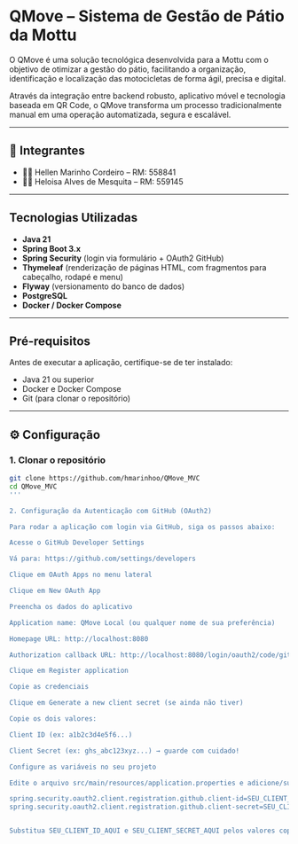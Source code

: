 # QMove – Sistema de Gestão de Pátio da Mottu

O QMove é uma solução tecnológica desenvolvida para a Mottu com o objetivo de otimizar a gestão do pátio, facilitando a organização, identificação e localização das motocicletas de forma ágil, precisa e digital.

Através da integração entre backend robusto, aplicativo móvel e tecnologia baseada em QR Code, o QMove transforma um processo tradicionalmente manual em uma operação automatizada, segura e escalável.

---

## 👥 Integrantes

- 👩‍💻 Hellen Marinho Cordeiro – RM: 558841  
- 👩‍💻 Heloisa Alves de Mesquita – RM: 559145

---

## Tecnologias Utilizadas

- **Java 21**  
- **Spring Boot 3.x**  
- **Spring Security** (login via formulário + OAuth2 GitHub)  
- **Thymeleaf** (renderização de páginas HTML, com fragmentos para cabeçalho, rodapé e menu)  
- **Flyway** (versionamento do banco de dados)  
- **PostgreSQL**  
- **Docker / Docker Compose**  

---

## Pré-requisitos

Antes de executar a aplicação, certifique-se de ter instalado:

- Java 21 ou superior  
- Docker e Docker Compose  
- Git (para clonar o repositório)  

---

## ⚙️ Configuração

### 1. Clonar o repositório

```bash
git clone https://github.com/hmarinhoo/QMove_MVC
cd QMove_MVC
'''

2. Configuração da Autenticação com GitHub (OAuth2)

Para rodar a aplicação com login via GitHub, siga os passos abaixo:

Acesse o GitHub Developer Settings

Vá para: https://github.com/settings/developers

Clique em OAuth Apps no menu lateral

Clique em New OAuth App

Preencha os dados do aplicativo

Application name: QMove Local (ou qualquer nome de sua preferência)

Homepage URL: http://localhost:8080

Authorization callback URL: http://localhost:8080/login/oauth2/code/github

Clique em Register application

Copie as credenciais

Clique em Generate a new client secret (se ainda não tiver)

Copie os dois valores:

Client ID (ex: a1b2c3d4e5f6...)

Client Secret (ex: ghs_abc123xyz...) → guarde com cuidado!

Configure as variáveis no seu projeto

Edite o arquivo src/main/resources/application.properties e adicione/substitua:

spring.security.oauth2.client.registration.github.client-id=SEU_CLIENT_ID_AQUI
spring.security.oauth2.client.registration.github.client-secret=SEU_CLIENT_SECRET_AQUI


Substitua SEU_CLIENT_ID_AQUI e SEU_CLIENT_SECRET_AQUI pelos valores copiados do GitHub.

